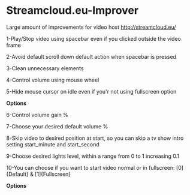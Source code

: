 # Streamcloud.eu-Improver
Large amount of improvements for video host http://streamcloud.eu/


1-Play/Stop video using spacebar even if you clicked outside the video frame

2-Avoid default scroll down default action when spacebar is pressed

3-Clean unnecessary elements

4-Control volume using mouse wheel

5-Hide mouse cursor on idle even if you'r not using fullscreen option


************Options************

6-Control volume gain %

7-Choose your desired default volume %

8-Skip video to desired position at start, so you can skip a tv show intro setting start_minute and start_second

9-Choose desired lights level, within a range from 0 to 1 increasing 0.1

10-You can choose if you want to start video normal or in fullscreen: [0]{Default} & [1]{Fullscreen}

************Options************
